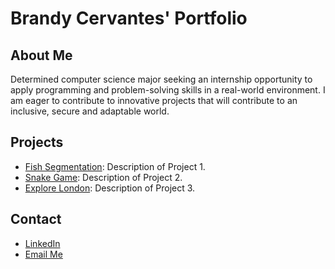 # Brandy Cervantes' Portfolio

## About Me
Determined computer science major seeking an internship opportunity 
to apply programming and problem-solving skills in a real-world environment. 
I am eager to contribute to innovative projects that will contribute to
an inclusive, secure and adaptable world.

## Projects
- [Fish Segmentation](https://github.com/jupitercruiser/Portfolio/tree/1f534c252eeb968e26741aa6ed81e9f5086dc650/Fish%20Segmentation): Description of Project 1.
- [Snake Game](https://github.com/jupitercruiser/Portfolio/tree/e8e5b50be95f46170ab9f6a595da22a01b95e504/Snake%20Game): Description of Project 2.
- [Explore London](https://github.com/jupitercruiser/Portfolio/tree/52ffa73bbcd55cdd4ebaaaa53cf1fd5abedfdf9b/Explore%20London): Description of Project 3.
  
## Contact
- [LinkedIn](https://www.linkedin.com/in/brandycervantesgarcia)
- [Email Me](mailto:brandy.cervantes@utah.edu)

